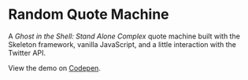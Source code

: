 # Random Quote Machine

A _Ghost in the Shell: Stand Alone Complex_ quote machine built with the Skeleton framework, vanilla JavaScript, and a little interaction with the Twitter API. 

View the demo on [Codepen](http://codepen.io/AlcinaW/full/xZqdMG).